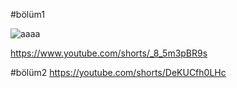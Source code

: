 #bölüm1

![aaaa](https://user-images.githubusercontent.com/118223063/230751212-b6f4b45b-ce26-4737-9d7c-4beca1e2c73d.png)

https://www.youtube.com/shorts/_8_5m3pBR9s


#bölüm2
https://youtube.com/shorts/DeKUCfh0LHc
